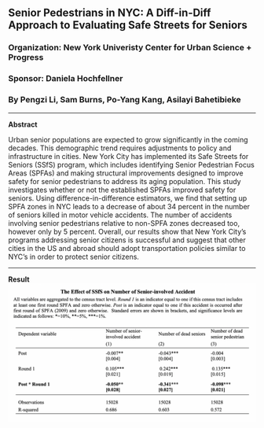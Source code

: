 ## Senior Pedestrians in NYC: A Diff-in-Diff Approach to Evaluating Safe Streets for Seniors
### Organization: New York Univeristy Center for Urban Science + Progress
### Sponsor: Daniela Hochfellner
### By Pengzi Li, Sam Burns, Po-Yang Kang, Asilayi Bahetibieke
-------------------------------------------------------------------------------------------
**Abstract**

Urban senior populations are expected to grow significantly in the coming decades. This demographic trend requires adjustments to policy and infrastructure in cities. New York City has implemented its Safe Streets for Seniors (SSfS) program, which includes identifying Senior Pedestrian Focus Areas (SPFAs) and making structural improvements designed to improve safety for senior pedestrians to address its aging population. This study investigates whether or not the established SPFAs improved safety for seniors. Using difference-in-difference estimators, we find that setting up SPFA zones in NYC leads to a decrease of about 34 percent in the number of seniors killed in motor vehicle accidents. The number of accidents involving senior pedestrians relative to non-SPFA zones decreased too, however only by 5 percent. Overall, our results show that New York City’s programs addressing senior citizens is successful  and suggest that other cities in the US and abroad should adopt transportation policies similar to NYC’s in order to protect senior citizens.

----------------------------------------------------------------------------------------------
**Result**
![Alt_text](Results_and_Visualization/Main_Result.png)
